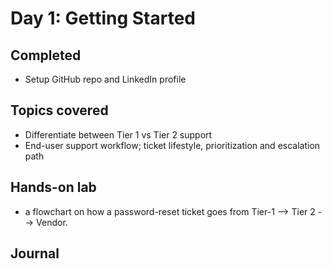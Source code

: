 # Day 1: Getting Started

## **Completed**
- Setup GitHub repo and LinkedIn profile
  
## **Topics covered**
- Differentiate between Tier 1 vs Tier 2 support
- End-user support workflow; ticket lifestyle, prioritization and escalation path
  
## **Hands-on lab**
- a flowchart on how a password-reset ticket goes from Tier-1 --> Tier 2 --> Vendor.

## **Journal**
  
